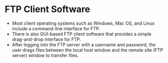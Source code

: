 # FTP Client Software

- Most client operating systems such as Windows, Mac OS, and Linux include a command-line interface for FTP. 
- There is also GUI-based FTP client software that provides a simple drag-and-drop interface for FTP. 
- After logging into the FTP server with a username and password, the user drags files between the local host window and the remote site (FTP server) window to transfer files.

